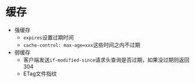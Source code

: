 # 缓存

+ 强缓存
    + ``expires``设置过期时间
    + ``cache-control: max-age=xxx``这些时间之内不过期
+ 弱缓存
    + 客户端发送``if-modified-since``请求头查询是否过期，如果没过期则返回304
    + ETag文件指纹
